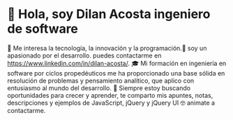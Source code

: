 # 👋 Hola, soy Dilan Acosta ingeniero de software
👀 Me interesa la tecnología, la innovación y la programación.🌱 soy un apasionado por el desarrollo. puedes contactarme en https://www.linkedin.com/in/dilan-acosta/. 
🎓 Mi formación en ingeniería en software por ciclos propedéuticos me ha proporcionado una base sólida en resolución de problemas y pensamiento analítico,
que aplico con entusiasmo al mundo del desarrollo. 🌟 Siempre estoy buscando oportunidades para crecer y aprender, te comparto mis apuntes, notas, descripciones y ejemplos
de JavaScript, jQuery y jQuery UI 🤓 animate a contactarme.
